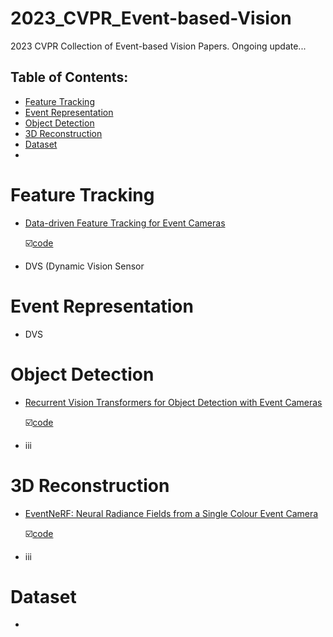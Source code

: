 # 2023_CVPR_Event-based-Vision
2023 CVPR Collection of Event-based Vision Papers. Ongoing update...

## Table of Contents:

- [Feature Tracking](#Feature_Tracking)
- [Event Representation](#Event_Representation)
- [Object Detection](#Object_Detection)
- [3D Reconstruction](#3D_Reconstruction)
- [Dataset](#Dataset)
- 

# Feature Tracking

- [Data-driven Feature Tracking for Event Cameras](https://openaccess.thecvf.com/content/CVPR2023/papers/Messikommer_Data-Driven_Feature_Tracking_for_Event_Cameras_CVPR_2023_paper.pdf)

  ☑️[code](https://github.com/uzh-rpg/deep_ev_tracker)

- DVS (Dynamic Vision Sensor

# Event Representation

- DVS

  

# Object Detection

- [Recurrent Vision Transformers for Object Detection with Event Cameras](https://arxiv.org/pdf/2212.05598.pdf)

  ☑️[code](https://github.com/uzh-rpg/RVT)

- iii



# 3D Reconstruction

- [EventNeRF: Neural Radiance Fields from a Single Colour Event Camera](https://openaccess.thecvf.com/content/CVPR2023/papers/Rudnev_EventNeRF_Neural_Radiance_Fields_From_a_Single_Colour_Event_Camera_CVPR_2023_paper.pdf)

  ☑️[code](https://github.com/r00tman/EventNeRF)

- iii

# Dataset

- 
